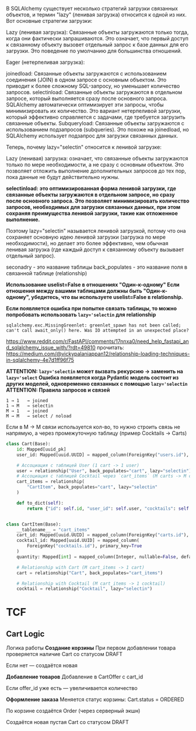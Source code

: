 В SQLAlchemy существует несколько стратегий загрузки связанных объектов, и термин "lazy" (ленивая загрузка) относится к
одной из них. Вот основные стратегии загрузки:

Lazy (ленивая загрузка): Связанные объекты загружаются только тогда, когда они фактически запрашиваются. Это означает,
что первый доступ к связанному объекту вызовет отдельный запрос к базе данных для его загрузки. Это поведение по
умолчанию для большинства отношений.

Eager (нетерпеливая загрузка):

joinedload: Связанные объекты загружаются с использованием соединения (JOIN) в одном запросе с основным объектом. Это
приводит к более сложному SQL-запросу, но уменьшает количество запросов.
selectinload: Связанные объекты загружаются в отдельном запросе, который выполняется сразу после основного запроса.
SQLAlchemy автоматически оптимизирует эти запросы, чтобы минимизировать их количество. Это вариант нетерпеливой
загрузки, который эффективно справляется с задачами, где требуется загрузить связанные объекты.
Subqueryload: Связанные объекты загружаются с использованием подзапросов (subqueries). Это похоже на joinedload, но
SQLAlchemy использует подзапрос для загрузки связанных данных.

Теперь, почему lazy="selectin" относится к ленивой загрузке:

Lazy (ленивая) загрузка: означает, что связанные объекты загружаются только по мере необходимости, а не сразу с основным
объектом. Это позволяет отложить выполнение дополнительных запросов до тех пор, пока данные не будут действительно
нужны.

**selectinload: это оптимизированная форма ленивой загрузки, где связанные объекты загружаются в отдельном запросе, но
сразу после основного запроса. Это позволяет минимизировать количество запросов, необходимых для загрузки связанных
данных, при этом сохраняя преимущества ленивой загрузки, такие как отложенное выполнение.**

Поэтому lazy="selectin" называется ленивой загрузкой, потому что она сохраняет основную идею ленивой загрузки (загрузка
по мере необходимости), но делает это более эффективно, чем обычная ленивая загрузка (где каждый доступ к связанному
объекту вызывает отдельный запрос).

seconadry - это название таблицы
back_populates - это название поля в связанной таблице (relationship)

**Использование uselist=False в отношениях "Один-к-одному"
Если отношения между вашими таблицами должны быть "Один-к-одному", убедитесь, что вы используете uselist=False в relationship.**


**Если появляется ошибка при попытке связать таблицы, то можно попробовать использовать `lazy='selectin` для relationship**
```
sqlalchemy.exc.MissingGreenlet: greenlet_spawn has not been called; can't call await_only() here. Was IO attempted in an unexpected place?
```
https://www.reddit.com/r/FastAPI/comments/17nnxa0/need_help_fastapi_and_sqlalchemy_issue_with/?rdt=49810
прочитать: https://medium.com/@vickypalaniappan12/relationship-loading-techniques-in-sqlalchemy-4e7d1ff96f75

**ATTENTION: `lazy='selectin` может вызвать рекурсию -> заменить на `lazy='select`
Ошибка появляется когда Pydantic модель состоит из других моделей, одновременно связанных с помощью `lazy='selectin`**
**ATTENTION: Правила запросов и связей**
```
1 → 1   → joined
1 → M   → selectin
M → 1   → joined
M → M   → select / noload
```


Если в M -> M связи используется кол-во, то нужно строить связь не напрямую, а через промежуточную таблицу (пример Cocktails -> Carts)
```python
class Cart(Base):
    id: Mapped[uuid_pk]
    user_id: Mapped[uuid.UUID] = mapped_column(ForeignKey("users.id"), nullable=False)

    # Ассоциация с таблицей User (1 cart -> 1 user)
    user = relationship("User", back_populates="cart", lazy="selectin")
    # Ассоциация с таблицей Cocktail через `cart_items` (M carts -> M cocktails)
    cart_items = relationship(
        "CartItem", back_populates="cart", lazy="selectin"
    )

    def to_dict(self):
        return {"id": self.id, "user_id": self.user, "cocktails": self.cart_items}


class CartItem(Base):
    __tablename__ = "cart_items"
    cart_id: Mapped[uuid.UUID] = mapped_column(ForeignKey("carts.id"), primary_key=True)
    cocktail_id: Mapped[uuid.UUID] = mapped_column(
        ForeignKey("cocktails.id"), primary_key=True
    )
    quantity: Mapped[int] = mapped_column(Integer, nullable=False, default=1)

    # Relationship with Cart (M cart_items -> 1 cart)
    cart = relationship("Cart", back_populates="cart_items")

    # Relationship with Cocktail (M cart_items -> 1 cocktail)
    cocktail = relationship("Cocktail", lazy="selectin")
```

# TCF
## Cart Logic
Логика работы
**Создание корзины**
При первом добавлении товара проверяется наличие Cart со статусом DRAFT

Если нет — создаётся новая

**Добавление товаров**
Добавление в CartOffer с cart_id

Если offer_id уже есть — увеличивается количество

**Оформление заказа**
Меняется статус корзины: Cart.status = ORDERED

По корзине создаётся Order (через серверный экшн)

Создаётся новая пустая Cart со статусом DRAFT
